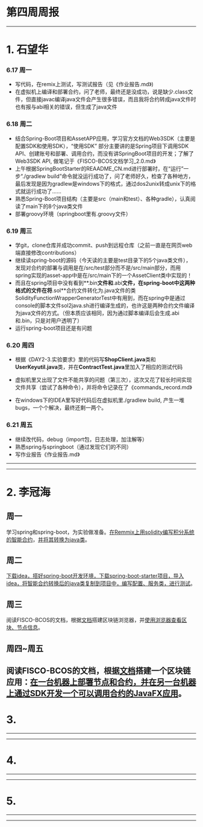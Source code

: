 
# 第四周周报

------

# 1. 石望华

### 6.17 周一

* 写代码，在remix上测试，写测试报告（见《作业报告.md》)
* 在虚拟机上编译和部署合约，问了老师，最终还是没成功，说是缺少.class文件，但直接javac编译java文件会产生很多错误，而且我将合约转成java文件时也有报与abi相关的错误，但生成了java文件

### 6.18 周二

* 结合Spring-Boot项目和AssetAPP应用，学习官方文档的Web3SDK（主要是配置SDK和使用SDK），“使用SDK” 部分主要讲的是Spring项目下调用SDK API、创建账号和部署、调用合约，而没有讲SpringBoot项目的开发；了解了Web3SDK API, 做笔记于《FISCO-BCOS文档学习_2.0.md》
* 上午根据SpringBootStarter的REAADME_CN.md进行部署时，在“运行”一步“./gradlew build”命令就没运行成功了，问了老师好久，检查了各种地方，最后发现是因为gradlew是windows下的格式，通过dos2unix转成unix下的格式就运行成功了......
* 熟悉Spring-Boot项目结构（主要是src（main和test）、各种gradle），认真阅读了main下的8个java类文件
* 部署groovy环境（springboot里有.groovy文件）

### 6.19 周三

* 学git，clone仓库并成功commit、push到远程仓库（之前一直是在网页web端直接修改contributions）
* 继续读spring-boot的源码（今天读的主要是test目录下的5个java类文件），发现对合约的部署与调用是在/src/test部分而不是/src/main部分，而用spring实现的asset-app中是在/src/main下的一个AssetClient类中实现的！
* 而且在spring项目中没有看到**.bin**文件和**.abi**文件，在spring-boot中这两种格式的文件在将**.sol**合约文件转化为.java文件的类SolidityFunctionWrapperGeneratorTest中有用到，而在spring中是通过console的脚本文件sol2java.sh进行编译生成的，也许这是两种合约文件编译为java文件的方式。（但本质应该相同，因为通过脚本编译后会生成.abi和.bin，只是对用户透明了）
* 运行spring-boot项目还是有问题

### 6.20 周四

* 根据《DAY2-3.实验要求》里的代码写**ShopClient.java**类和**UserKeyutil.java**类，并在**ContractTest.java**里加入了相应的测试代码

* 虚拟机里又出现了文件不能共享的问题（第三次），这次又花了较长时间实现文件共享（尝试了各种命令），并将命令记录在了《commands_record.md》
* 在windows下的IDEA里写好代码后在虚拟机里./gradlew build, 产生一堆bugs，一个个解决，最终还剩一两个。

### 6.21 周五

* 继续改代码，debug（import包，日志处理，加注解等）
* 熟悉spring与springboot（通过发现它们的不同）
* 写作业报告《作业报告.md》

------

------

# 2. 李冠海

## 周一   
学习spring和spring-boot，为实验做准备。[在Remmix上用solidity编写积分系统的智能合约](../day2/李冠海/LAGCredit.sol)，[并将其转换为java类](../day2/李冠海/LAGCredit.java)。    
## 周二   
[下载idea，搭好spring-boot开发环境，下载spring-boot-starter项目，导入idea，将智能合约转换后的java类复制到项目中，编写配置、服务类，进行测试](../day2/李冠海/homework_sprint_boot_starter.md)。    
## 周三   
阅读FISCO-BCOS的文档，根据[文档](https://fisco-bcos-documentation.readthedocs.io/zh_CN/latest/docs/browser/browser.html)搭建区块链浏览器，并[使用浏览器查看区块、节点信息](../day2/李冠海/blockchain_browser_usage.md)。    
## 周四~周五    
阅读FISCO-BCOS的文档，根据[文档](https://fisco-bcos-documentation.readthedocs.io/zh_CN/latest/docs/tutorial/sdk_application.html)搭建一个区块链应用：[在一台机器上部署节点和合约，并在另一台机器上通过SDK开发一个可以调用合约的JavaFX应用](../days/李冠海/asset_app.md)。
------

# 3.



------

------



# 4.



------

------



# 5.



------

------
